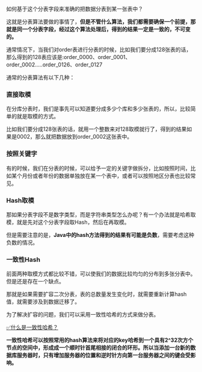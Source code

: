 如何基于这个分表字段来准确的把数据分表到某一张表中？

这就是分表算法要做的事情了，**但是不管什么算法，我们都需要确保一个前提，那就是同一个分表字段，经过这个算法处理后，得到的结果一定是一致的，不可变的。**

通常情况下，当我们对order表进行分表的时候，比如我们要分成128张表的话，那么得到的128表应该是:order_0000、order_0001、order_0002.....order_0126、order_0127

通常的分表算法有以下几种：

### 直接取模

在分库分表时，我们是事先可以知道要分成多少个库和多少张表的，所以，比较简单的就是取模的方式。

比如我们要分成128张表的话，就用一个整数来对128取模就行了，得到的结果如果是0002，那么就把数据放到order_0002这张表中。

### 按照关键字

有的时候，我们在分表的时候，可以给予一定的关键字做拆分，比如按照时间，比如某个月份或者年份的数据单独放在某一个表中，或者可以按照地区分表也比较常见。

### Hash取模

那如果分表字段不是数字类型，而是字符串类型怎么办呢？有一个办法就是哈希取模，就是先对这个分表字段取Hash，然后在再取模。

但是需要注意的是，**Java中的hash方法得到的结果有可能是负数**，需要考虑这种负数的情况。

### 一致性Hash

前面两种取模方式都比较不错，可以使我们的数据比较均匀的分布到多张分表中。但是还是存在一个缺点。

那就是如果需要扩容二次分表，表的总数量发生变化时，就需要重新计算hash值，就需要涉及到数据迁移了。

为了解决扩容的问题，我们可以采用一致性哈希的方式来做分表。

[✅什么是一致性哈希？](https://www.yuque.com/hollis666/fo22bm/hgx0twgg4t7nqg6v?view=doc_embed)

**一致性哈希可以按照常用的hash算法来将对应的key哈希到一个具有2^32次方个节点的空间中，形成成一个顺时针首尾相接的闭合的环形。所以当添加一台新的数据库服务器时，只有增加服务器的位置和逆时针方向第一台服务器之间的键会受影响。**
